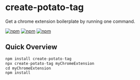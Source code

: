 # create-potato-tag
Get a chrome extension boilerplate by running one command.

[![npm](https://img.shields.io/npm/v/create-potato-tag)](https://www.npmjs.com/package/create-potato-tag)
[![npm](https://img.shields.io/npm/l/create-potato-tag.svg)](https://github.com/cleves0315/create-potato-tag/blob/main/LICENSE)
[![npm](https://img.shields.io/npm/dt/create-potato-tag.svg)](https://www.npmjs.com/package/create-potato-tag)

## Quick Overview

```javascript
npm install create-potato-tag
npx create-potato-tag myChromeExtension
cd myChromeExtension
npm install
```

